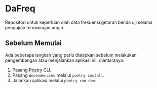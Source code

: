 # DaFreq
Repositori untuk keperluan olah data frekuensi getaran benda uji selama pengujian terowongan angin.

## Sebelum Memulai
Ada beberapa langkah yang perlu disiapkan sebelum melakukan pengembangan atau menjalankan
aplikasi ini, diantaranya:

1. Pasang [Poetry](https://python-poetry.org/docs) CLI.
2. Pasang `dependencies` melalui `poetry install`.
3. Jalankan aplikasi melalui `poetry run dev`.
